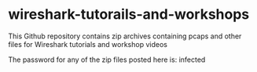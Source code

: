# wireshark-tutorails-and-workshops

This Github repository contains zip archives containing pcaps and other files for Wireshark tutorials and workshop videos

The password for any of the zip files posted here is: infected
